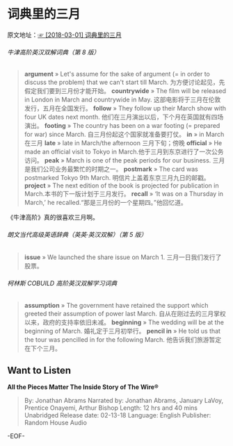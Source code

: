 # 词典里的三月
原文地址：[☞ [2018-03-01] 词典里的三月 ](http://mp.weixin.qq.com/s/C-l0yJDHwzSs3nWjAywH5A)  

###### 牛津高阶英汉双解词典（第 8 版）
>**argument**
» Let's assume for the sake of argument (= in order to discuss the problem) that we can't start till March. 为方便讨论起见，先假定我们要到三月份才能开始。
**countrywide**
» The film will be released in London in March and countrywide in May. 这部电影将于三月在伦敦发行，五月在全国发行。
**follow**
» They follow up their March show with four UK dates next month. 他们在三月演出以后，下个月在英国就有四场演出。
**footing**
» The country has been on a war footing (= prepared for war) since March. 自三月份起这个国家就准备要打仗。
**in**
» in March 在三月
**late**
» late in March/the afternoon 三月下旬；傍晚
**official**
» He made an official visit to Tokyo in March.他于三月到东京进行了一次公务访问。
**peak**
» March is one of the peak periods for our business. 三月是我们公司业务最繁忙的时期之一。
**postmark**
» The card was postmarked Tokyo 9th March. 明信片上盖着东京三月九日的邮戳。
**project**
» The next edition of the book is projected for publication in March.本书的下一版计划于三月发行。
**recall**
» ‘It was on a Thursday in March,’ he recalled.“那是三月份的一个星期四。”他回忆道。


《牛津高阶》真的很喜欢三月啊。


###### 朗文当代高级英语辞典（英英·英汉双解）（第 5 版）
>**issue**
» We launched the share issue on March 1. 三月一日我们发行了股票。

###### 柯林斯 COBUILD 高阶英汉双解学习词典
>**assumption**
» The government have retained the support which greeted their assumption of power last March. 自从在刚过去的三月掌权以来，政府的支持率依旧未减。
**beginning**
» The wedding will be at the beginning of March. 婚礼定于三月初举行。
**pencil in**
» He told us that the tour was pencilled in for the following March. 他告诉我们旅游暂定在下个三月。

## Want to Listen
**All the Pieces Matter
The Inside Story of The Wire®**
>By: Jonathan Abrams
Narrated by: Jonathan Abrams, January LaVoy, Prentice Onayemi, Arthur Bishop
Length: 12 hrs and 40 mins
Unabridged
Release date: 02-13-18
Language: English
Publisher: Random House Audio


-EOF-
